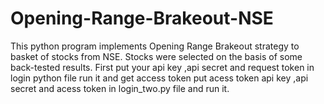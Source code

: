 # Opening-Range-Brakeout-NSE
This python program implements Opening Range  Brakeout strategy to basket of stocks from NSE. Stocks were selected on the basis of some back-tested results.
First put your api key ,api secret and request token in login python file run it and get access token 
put acess token api key ,api secret and acess token in login_two.py file and run it.  
